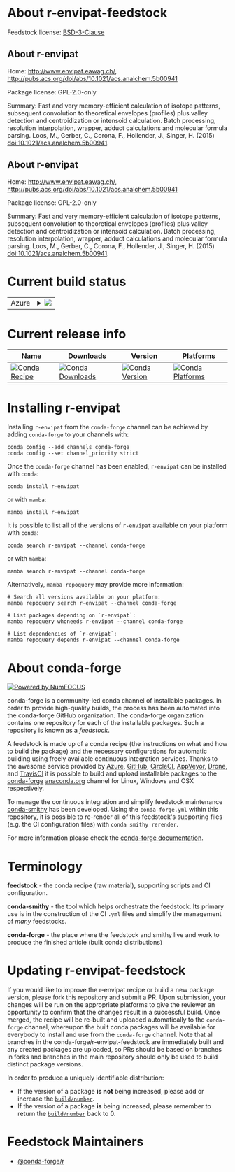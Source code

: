 About r-envipat-feedstock
=========================

Feedstock license: [BSD-3-Clause](https://github.com/conda-forge/r-envipat-feedstock/blob/main/LICENSE.txt)


About r-envipat
---------------

Home: http://www.envipat.eawag.ch/, http://pubs.acs.org/doi/abs/10.1021/acs.analchem.5b00941

Package license: GPL-2.0-only

Summary: Fast and very memory-efficient calculation of isotope patterns, subsequent convolution to theoretical envelopes (profiles) plus valley detection and centroidization or intensoid calculation. Batch processing, resolution interpolation, wrapper, adduct calculations and molecular formula parsing. Loos, M., Gerber, C., Corona, F., Hollender, J., Singer, H. (2015) <doi:10.1021/acs.analchem.5b00941>.

About r-envipat
---------------

Home: http://www.envipat.eawag.ch/, http://pubs.acs.org/doi/abs/10.1021/acs.analchem.5b00941

Package license: GPL-2.0-only

Summary: Fast and very memory-efficient calculation of isotope patterns, subsequent convolution to theoretical envelopes (profiles) plus valley detection and centroidization or intensoid calculation. Batch processing, resolution interpolation, wrapper, adduct calculations and molecular formula parsing. Loos, M., Gerber, C., Corona, F., Hollender, J., Singer, H. (2015) <doi:10.1021/acs.analchem.5b00941>.

Current build status
====================


<table>
    
  <tr>
    <td>Azure</td>
    <td>
      <details>
        <summary>
          <a href="https://dev.azure.com/conda-forge/feedstock-builds/_build/latest?definitionId=9718&branchName=main">
            <img src="https://dev.azure.com/conda-forge/feedstock-builds/_apis/build/status/r-envipat-feedstock?branchName=main">
          </a>
        </summary>
        <table>
          <thead><tr><th>Variant</th><th>Status</th></tr></thead>
          <tbody><tr>
              <td>linux_64_r_base4.4</td>
              <td>
                <a href="https://dev.azure.com/conda-forge/feedstock-builds/_build/latest?definitionId=9718&branchName=main">
                  <img src="https://dev.azure.com/conda-forge/feedstock-builds/_apis/build/status/r-envipat-feedstock?branchName=main&jobName=linux&configuration=linux%20linux_64_r_base4.4" alt="variant">
                </a>
              </td>
            </tr><tr>
              <td>linux_64_r_base4.5</td>
              <td>
                <a href="https://dev.azure.com/conda-forge/feedstock-builds/_build/latest?definitionId=9718&branchName=main">
                  <img src="https://dev.azure.com/conda-forge/feedstock-builds/_apis/build/status/r-envipat-feedstock?branchName=main&jobName=linux&configuration=linux%20linux_64_r_base4.5" alt="variant">
                </a>
              </td>
            </tr><tr>
              <td>osx_64_r_base4.4</td>
              <td>
                <a href="https://dev.azure.com/conda-forge/feedstock-builds/_build/latest?definitionId=9718&branchName=main">
                  <img src="https://dev.azure.com/conda-forge/feedstock-builds/_apis/build/status/r-envipat-feedstock?branchName=main&jobName=osx&configuration=osx%20osx_64_r_base4.4" alt="variant">
                </a>
              </td>
            </tr><tr>
              <td>osx_64_r_base4.5</td>
              <td>
                <a href="https://dev.azure.com/conda-forge/feedstock-builds/_build/latest?definitionId=9718&branchName=main">
                  <img src="https://dev.azure.com/conda-forge/feedstock-builds/_apis/build/status/r-envipat-feedstock?branchName=main&jobName=osx&configuration=osx%20osx_64_r_base4.5" alt="variant">
                </a>
              </td>
            </tr><tr>
              <td>win_64_r_base4.4</td>
              <td>
                <a href="https://dev.azure.com/conda-forge/feedstock-builds/_build/latest?definitionId=9718&branchName=main">
                  <img src="https://dev.azure.com/conda-forge/feedstock-builds/_apis/build/status/r-envipat-feedstock?branchName=main&jobName=win&configuration=win%20win_64_r_base4.4" alt="variant">
                </a>
              </td>
            </tr><tr>
              <td>win_64_r_base4.5</td>
              <td>
                <a href="https://dev.azure.com/conda-forge/feedstock-builds/_build/latest?definitionId=9718&branchName=main">
                  <img src="https://dev.azure.com/conda-forge/feedstock-builds/_apis/build/status/r-envipat-feedstock?branchName=main&jobName=win&configuration=win%20win_64_r_base4.5" alt="variant">
                </a>
              </td>
            </tr>
          </tbody>
        </table>
      </details>
    </td>
  </tr>
</table>

Current release info
====================

| Name | Downloads | Version | Platforms |
| --- | --- | --- | --- |
| [![Conda Recipe](https://img.shields.io/badge/recipe-r--envipat-green.svg)](https://anaconda.org/conda-forge/r-envipat) | [![Conda Downloads](https://img.shields.io/conda/dn/conda-forge/r-envipat.svg)](https://anaconda.org/conda-forge/r-envipat) | [![Conda Version](https://img.shields.io/conda/vn/conda-forge/r-envipat.svg)](https://anaconda.org/conda-forge/r-envipat) | [![Conda Platforms](https://img.shields.io/conda/pn/conda-forge/r-envipat.svg)](https://anaconda.org/conda-forge/r-envipat) |

Installing r-envipat
====================

Installing `r-envipat` from the `conda-forge` channel can be achieved by adding `conda-forge` to your channels with:

```
conda config --add channels conda-forge
conda config --set channel_priority strict
```

Once the `conda-forge` channel has been enabled, `r-envipat` can be installed with `conda`:

```
conda install r-envipat
```

or with `mamba`:

```
mamba install r-envipat
```

It is possible to list all of the versions of `r-envipat` available on your platform with `conda`:

```
conda search r-envipat --channel conda-forge
```

or with `mamba`:

```
mamba search r-envipat --channel conda-forge
```

Alternatively, `mamba repoquery` may provide more information:

```
# Search all versions available on your platform:
mamba repoquery search r-envipat --channel conda-forge

# List packages depending on `r-envipat`:
mamba repoquery whoneeds r-envipat --channel conda-forge

# List dependencies of `r-envipat`:
mamba repoquery depends r-envipat --channel conda-forge
```


About conda-forge
=================

[![Powered by
NumFOCUS](https://img.shields.io/badge/powered%20by-NumFOCUS-orange.svg?style=flat&colorA=E1523D&colorB=007D8A)](https://numfocus.org)

conda-forge is a community-led conda channel of installable packages.
In order to provide high-quality builds, the process has been automated into the
conda-forge GitHub organization. The conda-forge organization contains one repository
for each of the installable packages. Such a repository is known as a *feedstock*.

A feedstock is made up of a conda recipe (the instructions on what and how to build
the package) and the necessary configurations for automatic building using freely
available continuous integration services. Thanks to the awesome service provided by
[Azure](https://azure.microsoft.com/en-us/services/devops/), [GitHub](https://github.com/),
[CircleCI](https://circleci.com/), [AppVeyor](https://www.appveyor.com/),
[Drone](https://cloud.drone.io/welcome), and [TravisCI](https://travis-ci.com/)
it is possible to build and upload installable packages to the
[conda-forge](https://anaconda.org/conda-forge) [anaconda.org](https://anaconda.org/)
channel for Linux, Windows and OSX respectively.

To manage the continuous integration and simplify feedstock maintenance
[conda-smithy](https://github.com/conda-forge/conda-smithy) has been developed.
Using the ``conda-forge.yml`` within this repository, it is possible to re-render all of
this feedstock's supporting files (e.g. the CI configuration files) with ``conda smithy rerender``.

For more information please check the [conda-forge documentation](https://conda-forge.org/docs/).

Terminology
===========

**feedstock** - the conda recipe (raw material), supporting scripts and CI configuration.

**conda-smithy** - the tool which helps orchestrate the feedstock.
                   Its primary use is in the construction of the CI ``.yml`` files
                   and simplify the management of *many* feedstocks.

**conda-forge** - the place where the feedstock and smithy live and work to
                  produce the finished article (built conda distributions)


Updating r-envipat-feedstock
============================

If you would like to improve the r-envipat recipe or build a new
package version, please fork this repository and submit a PR. Upon submission,
your changes will be run on the appropriate platforms to give the reviewer an
opportunity to confirm that the changes result in a successful build. Once
merged, the recipe will be re-built and uploaded automatically to the
`conda-forge` channel, whereupon the built conda packages will be available for
everybody to install and use from the `conda-forge` channel.
Note that all branches in the conda-forge/r-envipat-feedstock are
immediately built and any created packages are uploaded, so PRs should be based
on branches in forks and branches in the main repository should only be used to
build distinct package versions.

In order to produce a uniquely identifiable distribution:
 * If the version of a package **is not** being increased, please add or increase
   the [``build/number``](https://docs.conda.io/projects/conda-build/en/latest/resources/define-metadata.html#build-number-and-string).
 * If the version of a package **is** being increased, please remember to return
   the [``build/number``](https://docs.conda.io/projects/conda-build/en/latest/resources/define-metadata.html#build-number-and-string)
   back to 0.

Feedstock Maintainers
=====================

* [@conda-forge/r](https://github.com/orgs/conda-forge/teams/r/)

